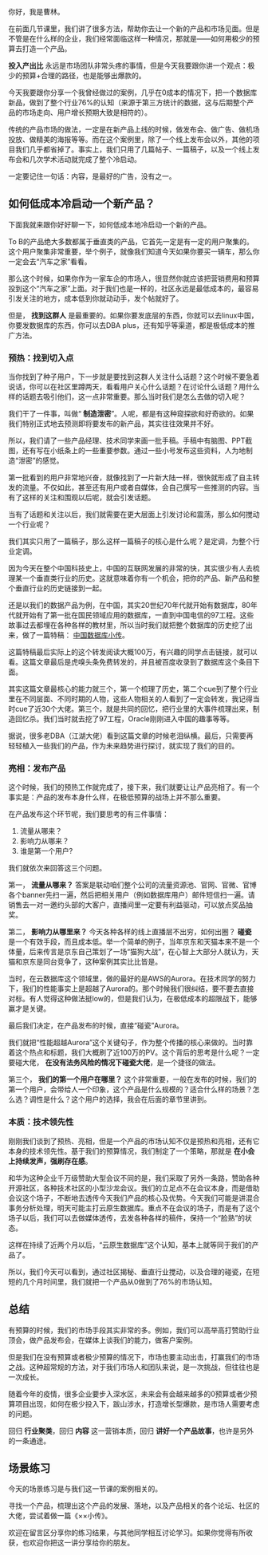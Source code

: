 你好，我是曹林。

在前面几节课里，我们讲了很多方法，帮助你去让一个新的产品和市场见面。但是不管是在什么样的企业，我们经常面临这样一种情况，那就是——如何用极少的预算去打造一个产品。

**投入产出比** 永远是市场团队非常头疼的事情，但是今天我要跟你讲一个观点：极少的预算+合理的路径，也是能够出爆款的。

今天我要跟你分享一个我曾经做过的案例，几乎在0成本的情况下，把一个数据库新品，做到了整个行业76%的认知（来源于第三方统计的数据，这与后期整个产品的市场走向、用户增长预期大致是相符的）。

传统的产品市场的做法，一定是在新产品上线的时候，做发布会、做广告、做机场投放、做精美的海报等等。而在这个案例里，除了一个线上发布会以外，其他的项目我们几乎都省掉了。事实上，我们只用了几篇帖子、一篇稿子，以及一个线上发布会和几次学术活动就完成了整个冷启动。

一定要记住一句话：内容，是最好的广告，没有之一。

## 如何低成本冷启动一个新产品？

下面我就来跟你好好聊一下，如何低成本地冷启动一个新的产品。

To B的产品绝大多数都属于垂直类的产品，它首先一定是有一定的用户聚集的。这个用户聚集非常重要，举个例子，就像我们知道今天如果你要买一辆车，那么你一定会去“汽车之家”看看。

那么这个时候，如果你作为一家车企的市场人，很显然你就应该把营销费用和预算投到这个“汽车之家”上面。对于我们也是一样的，社区永远是最低成本的，最容易引发关注的地方，成本低到你就动动手，发个帖就好了。

但是， **找到这群人** 是最重要的。如果你要发底层的东西，你就可以去linux中国，你要发数据库的东西，你可以去DBA plus，还有知乎等渠道，都是极低成本的推广方法。

### 预热：找到切入点

当你找到了种子用户，下一步就是要找到这群人关注什么话题？这个时候不要急着说话，你可以在社区里蹲两天，看看用户关心什么话题？在讨论什么话题？用什么样的话题去吸引他们，这一点非常重要。那么当时我们是怎么去做的切入呢？

我们干了一件事，叫做“ **制造泄密**”。人呢，都是有这种窥探欲和好奇欲的。如果我们特别正式地去预测即将要发布的新产品，其实往往效果并不好。

所以，我们请了一些产品经理、技术同学来画一批手稿。手稿中有脑图、PPT截图，还有写在小纸条上的一些重要参数。通过一些小号发布这些资料，人为地制造“泄密”的感觉。

第一批看到的用户非常地兴奋，就像找到了一片新大陆一样，很快就形成了自主转发的流量。不仅如此，甚至还有用户或者自媒体，会自己撰写一些推测的内容。当有了这样的关注和围观以后呢，就会引发话题。

当有了话题和关注以后，我们就需要在更大层面上引发讨论和震荡，那么如何搅动一个行业呢？

我们其实只用了一篇稿子，那么这样一篇稿子的核心是什么呢？是定调，为整个行业定调。

因为今天在整个中国科技史上，中国的互联网发展的非常的快，其实很少有人去梳理某一个垂直类行业的历史。这就意味着你有一个机会，把你的产品、新产品和整个垂直行业的历史链接到一起。

还是以我们的数据产品为例，在中国，其实20世纪70年代就开始有数据库，80年代就开始有了第一批在国民领域应用的数据库，一直到中国电信的97工程。这些故事过去都埋在各种各样的教材里，所以当时我们就把整个数据库的历史挖了出来，做了一篇特稿： [中国数据库小传](https://www.huxiu.com/article/208691.html)。

这篇特稿最后实际上的这个转发阅读大概100万，有兴趣的同学点击链接，就可以看。这篇文章最后是虎嗅头条免费转发的，并且被百度收录到了数据库这个条目下面。

其实这篇文章最核心的能力就三个，第一个梳理了历史，第二个cue到了整个行业里在不同层面、不同时期的人物，这些人物相关的人看到了一定会转发，我记得当时cue了近30个大佬。第三个，就是共同的回忆，把行业里的大事件梳理出来，制造回忆杀。我们当时就去挖了97工程，Oracle刚刚进入中国的趣事等等。

据说，很多老DBA（江湖大佬）看到这篇文章的时候老泪纵横。最后，只需要再轻轻植入一些我们的产品，作为未来趋势进行探讨，就实现了我们的目的。

### 亮相：发布产品

这个时候，我们的预热工作就完成了，接下来，我们就要让让产品亮相了。有一个事实是：产品的发布本身什么样，在极低预算的战场上并不那么重要。

在产品发布这个环节呢，我们要思考的有三件事情：

1. 流量从哪来？
2. 影响力从哪来？
3. 谁是第一个用户?

我们就依次来回答这三个问题。

第一， **流量从哪来？** 答案是联动咱们整个公司的流量资源池、官网、官微、官博各个banner先扫一遍，然后把相关用户（例如数据库用户）邮件短信扫一遍。请销售去一对一邀约头部的大客户，直播间里一定要有利益驱动，可以放点奖品抽奖。

第二， **影响力从哪里来？** 今天各种各样的线上直播层不出穷，如何出圈？ **碰瓷** 是一个有效手段，而且成本低。举一个简单的例子，当年京东和天猫本来不是一个体量，后来传言是京东自己策划了一场“猫狗大战”，在心智上大部分人就认为，天猫和京东是同台竞争了，这种案例其实比比皆是。

当时，在云数据库这个领域里，做的最好的是AWS的Aurora。在技术同学的努力下，我们的性能事实上是超越了Aurora的。那个时候我们很纠结，要不要去直接对标。有人觉得这种做法挺low的，但是我们认为，在极低成本的超限战下，能够赢才是关键。

最后我们决定，在产品发布的时候，直接“碰瓷”Aurora。

我们就把“性能超越Aurora”这个关键句子，作为整个传播的核心来做的。当时靠着这个热点和标题，我们大概刷了近100万的PV。这个背后的思考是什么呢？一定要碰大佬， **在没有法务风险的情况下碰瓷大佬**，是一个捷径的做法。

第三个， **我们的第一个用户在哪里？** 这个非常重要，一般在发布的时候，我们的第一个用户，会带给人一个印象，这个产品是什么规模的？适合什么样的场景？怎么选？调性是什么？这个用户的选择，我会在后面的章节里讲到。

### 本质：技术领先性

刚刚我们谈到了预热、亮相，但是一个产品的市场认知不仅是预热和亮相，还有它本身的技术领先性。基于我们的预算情况，我们制定了一个策略，那就是 **在小会上持续发声，强刷存在感**。

和华为这种企业千万级赞助大型会议不同的是，我们采取了另外一条路，赞助各种开源社区，各种技术社区的小型沙龙会议。我们的立足点不在会议本身，而是借助会议这个场子，不断地去透传今天我们产品的核心及优势。今天我们可能是讲混合事务分析处理，明天可能主打云原生数据库。重点不在会议的场子，而是有了这个场子以后，我们可以去做媒体透传，去发各种各样的稿件，保持一个“脸熟”的状态。

这样在持续了近两个月以后，“云原生数据库”这个认知，基本上就等同于我们的产品了。

所以，我们今天可以看到，通过社区揭秘、垂直行业搅动，以及合理的碰瓷，在短短的几个月时间里，我们就把一个产品从0做到了76%的市场认知。

## 总结

有预算的时候，我们的市场手段其实非常的多。例如，我们可以高举高打赞助行业顶会，做产品发布会，在媒体上谈我们的能力，做客户案例。

但是我们在没有预算或者极少预算的情况下，市场也要主动出击，打赢我们的市场之战。这种超常规的方法，对于我们市场人和团队来说，是一次挑战，但往往也是一次成长。

随着今年的疫情，很多企业要步入深水区，未来会有会越来越多的0预算或者少预算项目出现，如何在极少投入下，跋山涉水，打造增长型爆款，是市场人需要考虑的问题。

回归 **行业聚类**，回归 **内容** 这一营销本质，回归 **讲好一个产品故事**，也许是另外的一条通途。

## 场景练习

今天的场景练习是与我们这一节课的案例相关的。

寻找一个产品，梳理出这个产品的发展、落地，以及产品相关的各个论坛、社区的大佬，尝试着做一篇《××小传》。

欢迎在留言区分享你的练习结果，与其他同学相互讨论学习。如果你觉得有所收获，也欢迎你把这一讲分享给你的朋友。